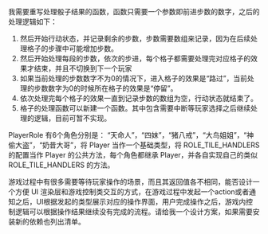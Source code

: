我需要重写处理骰子结果的函数，函数只需要一个参数即前进步数的数字，之后的处理逻辑如下：
1. 然后开始行动状态，并记录剩余的步数，步数需要数组来记录，因为在后续处理格子的步骤中可能增加步数。
2. 然后开始处理每段的步数，依次的步进，每个格子都需要处理完对应格子的效果才结束，并且不切换到下一个玩家
3. 如果当前处理的步数数字不为0的情况下，进入格子的效果是“路过”，当前处理的步数数字为0的时候所在格子的效果是“停留”。
4. 依次处理完每个格子的效果一直到记录步数的数组为空，行动状态就结束了。
5. 格子的处理函数可以新建一个函数。其中包含需要中断等玩家选择之后继续处理的逻辑，目前可暂不实现。


PlayerRole 有6个角色分别是： “天命人”，“四妹”，“猪八戒”，“大鸟姐姐”，“神偷大盗”，“奶昔大哥”，将 Player 当作一个基础类型，将 ROLE_TILE_HANDLERS 的配置当作 Player 的公共方法，每个角色都继承 Player，并各自实现自己的类似 ROLE_TILE_HANDLERS 的方法。

游戏过程中有很多需要等待玩家操作的场景，而且其返回值各不相同，能否设计一个方便 UI 渲染层和游戏控制类交互的方式，在游戏过程中发起一个action或者通知之后，UI根据发起的类型展示对应的操作界面，用户完成操作之后，游戏内控制逻辑可以根据操作结果继续没有完成的流程。请给我一个设计方案，如果需要安装新的依赖也列出清单。

